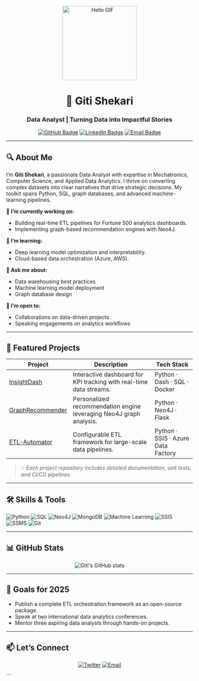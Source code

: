 
<!-- ====== HEADER ====== -->
<p align="center">
  <img src="https://media.giphy.com/media/LzrtpY0PdnLyPFfI5u/giphy.gif" width="200px" alt="Hello GIF" />
</p>

<h1 align="center">🚀 Giti Shekari</h1>
<h3 align="center">Data Analyst | Turning Data into Impactful Stories</h3>

<p align="center">
  <a href="https://github.com/gitishekarii"><img src="https://img.shields.io/badge/GitHub-gitishekarii-181717?style=for-the-badge&logo=github" alt="GitHub Badge" /></a>
  <a href="https://www.linkedin.com/in/giti-shekari/"><img src="https://img.shields.io/badge/LinkedIn-Giti%20Shekari-blue?style=for-the-badge&logo=linkedin" alt="LinkedIn Badge" /></a>
  <a href="mailto:giti.shekari@outlook.com"><img src="https://img.shields.io/badge/Email-giti.shekari@outlook.com-green?style=for-the-badge&logo=gmail" alt="Email Badge" /></a>
</p>

---

## 🔍 About Me

I’m **Giti Shekari**, a passionate Data Analyst with expertise in Mechatronics, Computer Science, and Applied Data Analytics. I thrive on converting complex datasets into clear narratives that drive strategic decisions. My toolkit spans Python, SQL, graph databases, and advanced machine-learning pipelines.

**🔭 I’m currently working on:**
- Building real-time ETL pipelines for Fortune 500 analytics dashboards.  
- Implementing graph-based recommendation engines with Neo4J.

**🌱 I’m learning:**
- Deep learning model optimization and interpretability.  
- Cloud-based data orchestration (Azure, AWS).

**💬 Ask me about:**
- Data warehousing best practices  
- Machine learning model deployment  
- Graph database design

**🤝 I’m open to:**
- Collaborations on data-driven projects  
- Speaking engagements on analytics workflows

---

## 💼 Featured Projects

| Project | Description | Tech Stack |
|---|---|---|
| [InsightDash](https://github.com/gitishekarii/InsightDash) | Interactive dashboard for KPI tracking with real-time data streams. | Python · Dash · SQL · Docker |
| [GraphRecommender](https://github.com/gitishekarii/GraphRecommender) | Personalized recommendation engine leveraging Neo4J graph analysis. | Python · Neo4J · Flask |
| [ETL-Automator](https://github.com/gitishekarii/ETL-Automator) | Configurable ETL framework for large-scale data pipelines. | Python · SSIS · Azure Data Factory |

> 💡 *Each project repository includes detailed documentation, unit tests, and CI/CD pipelines.*

---

## 🛠️ Skills & Tools

<p>
  <img src="https://img.shields.io/badge/Python-3776AB?style=flat-square&logo=python&logoColor=white" alt="Python" />
  <img src="https://img.shields.io/badge/SQL-4479A1?style=flat-square&logo=postgresql&logoColor=white" alt="SQL" />
  <img src="https://img.shields.io/badge/Neo4J-005D5D?style=flat-square&logo=neo4j&logoColor=white" alt="Neo4J" />
  <img src="https://img.shields.io/badge/MongoDB-47A248?style=flat-square&logo=mongodb&logoColor=white" alt="MongoDB" />
  <img src="https://img.shields.io/badge/Machine_Learning-FCA121?style=flat-square&logo=tensorflow&logoColor=white" alt="Machine Learning" />
  <img src="https://img.shields.io/badge/SSIS-0078D4?style=flat-square" alt="SSIS" />
  <img src="https://img.shields.io/badge/SSMS-4E7CC8?style=flat-square" alt="SSMS" />
  <img src="https://img.shields.io/badge/Git-F05032?style=flat-square&logo=git&logoColor=white" alt="Git" />
</p>

---

## 📊 GitHub Stats

<p align="center">
  <img src="https://github-readme-stats.vercel.app/api?username=gitishekarii&show_icons=true&theme=radical" alt="Giti's GitHub stats" />
</p>

---

## 🎯 Goals for 2025

- Publish a complete ETL orchestration framework as an open-source package.  
- Speak at two international data analytics conferences.  
- Mentor three aspiring data analysts through hands-on projects.

---

## 📫 Let’s Connect

<p align="center">
  <a href="https://twitter.com/gitishekarii"><img src="https://img.shields.io/badge/Twitter-@gitishekarii-1DA1F2?style=for-the-badge&logo=twitter" alt="Twitter" /></a>
  <a href="mailto:giti.shekari@outlook.com"><img src="https://img.shields.io/badge/Email-giti.shekari@outlook.com-0072C6?style=for-the-badge&logo=gmail" alt="Email" /></a>
</p>
```
